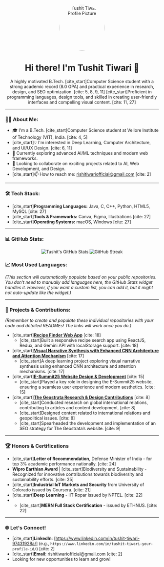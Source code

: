 <p align="center">
  <img src="https://avatars.githubusercontent.com/u/174953183?s=400&v=4" alt="Tushit Tiwari Profile Picture" width="150" style="border-radius: 50%;">
</p>

<h1 align="center">Hi there! I'm Tushit Tiwari 👋</h1>

<p align="center">
  A highly motivated B.Tech. [cite_start]Computer Science student with a strong academic record (8.0 GPA) and practical experience in research, design, and SEO optimization. [cite: 5, 8, 9, 11] [cite_start]Proficient in programming languages, design tools, and skilled in creating user-friendly interfaces and compelling visual content. [cite: 11, 27]
</p>

---

### 🙋‍♂️ About Me:

* 🎓 I'm a B.Tech. [cite_start]Computer Science student at Vellore Institute of Technology (VIT), India. [cite: 4, 5]
* [cite_start]💡 I'm interested in Deep Learning, Computer Architecture, and UI/UX Design. [cite: 6, 11]
* 🚀 Currently exploring advanced AI/ML techniques and modern web frameworks.
* 🤝 Looking to collaborate on exciting projects related to AI, Web Development, and Design.
* [cite_start]📫 How to reach me: rishitiwariofficial@gmail.com [cite: 2]

---

### 🛠️ Tech Stack:

* [cite_start]**Programming Languages:** Java, C, C++, Python, HTML5, MySQL [cite: 27]
* [cite_start]**Tools & Frameworks:** Canva, Figma, Illustrations [cite: 27]
* [cite_start]**Operating Systems:** macOS, Windows [cite: 27]

---

### 📊 GitHub Stats:

<p align="center">
  <img src="https://github-readme-stats.vercel.app/api?username=tushit24&show_icons=true&theme=vue-dark&hide_border=true&count_private=true" alt="Tushit's GitHub Stats" />
  <img src="https://github-readme-streak-stats.herokuapp.com/?user=tushit24&theme=vue-dark&hide_border=true" alt="GitHub Streak" />
</p>

### 📈 Most Used Languages:

*(This section will automatically populate based on your public repositories. You don't need to manually add languages here, the GitHub Stats widget handles it. However, if you want a custom list, you can add it, but it might not auto-update like the widget.)*

---

### 🚀 Projects & Contributions:

*(Remember to create and populate these individual repositories with your code and detailed READMEs! The links will work once you do.)*

* [cite_start]**[Recipe Finder Web App](https://recipe-finder-six-murex.vercel.app/)** [cite: 18]
    * [cite_start]Built a responsive recipe search app using ReactJS, Redux, and Gemini API with localStorage support. [cite: 18]
* [cite_start]**[Visual Narrative Synthesis with Enhanced CNN Architecture and Attention Mechanism](https://github.com/tushit24/visual-narrative-synthesis)** [cite: 17]
    * [cite_start]A deep learning project exploring visual narrative synthesis using enhanced CNN architecture and attention mechanisms. [cite: 17]
* [cite_start]**[E-Summit25 Website Design & Development](https://www.ecellvitbhopal.in/esummit2025)** [cite: 15]
    * [cite_start]Played a key role in designing the E-Summit25 website, ensuring a seamless user experience and modern aesthetics. [cite: 15]
* [cite_start]**[The Geostrata Research & Design Contributions](https://docs.google.com/document/d/1Hx_r-wy_uvmYzOjN6buPhu9TLsQgyYdEwe2tiEqn4Cg/edit?tab=t.0)** [cite: 8]
    * [cite_start]Conducted research on global international relations, contributing to articles and content development. [cite: 8]
    * [cite_start]Designed content related to international relations and geopolitical issues. [cite: 8]
    * [cite_start]Spearheaded the development and implementation of an SEO strategy for The Geostrata’s website. [cite: 9]

---

### 🏆 Honors & Certifications

* [cite_start]**Letter of Recommendation**, Defense Minister of India - for top 3% academic performance nationally. [cite: 24]
* **Wipro Earthian Award** | [cite_start]Biodiversity and Sustainability - Recognized for innovative contributions towards biodiversity and sustainability efforts. [cite: 25]
* [cite_start]**Industrial IoT Markets and Security** from University of Colorado issued by Coursera. [cite: 21]
* [cite_start]**Deep Learning** - IIT Ropar issued by NPTEL. [cite: 22]
* * [cite_start]**MERN Full Stack Certification** - issued by ETHNUS. [cite: 22]

---

### 🌐 Let's Connect!

* [cite_start]**LinkedIn**: [https://www.linkedin.com/in/tushit-tiwari-97431928a/] (e.g., `https://www.linkedin.com/in/tushit-tiwari-your-profile-id/`) [cite: 2]
* [cite_start]**Email**: rishitiwariofficial@gmail.com [cite: 2]
* Looking for new opportunities to learn and grow!
